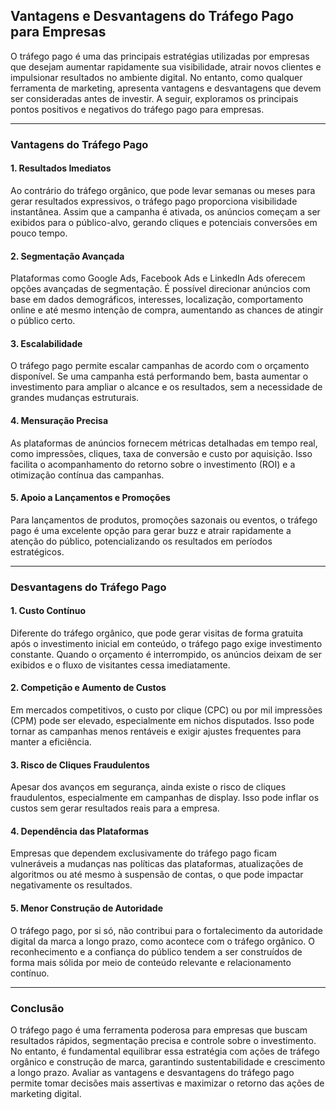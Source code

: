 ## Vantagens e Desvantagens do Tráfego Pago para Empresas

O tráfego pago é uma das principais estratégias utilizadas por empresas que desejam aumentar rapidamente sua visibilidade, atrair novos clientes e impulsionar resultados no ambiente digital. No entanto, como qualquer ferramenta de marketing, apresenta vantagens e desvantagens que devem ser consideradas antes de investir. A seguir, exploramos os principais pontos positivos e negativos do tráfego pago para empresas.

---

### Vantagens do Tráfego Pago

#### 1. **Resultados Imediatos**
Ao contrário do tráfego orgânico, que pode levar semanas ou meses para gerar resultados expressivos, o tráfego pago proporciona visibilidade instantânea. Assim que a campanha é ativada, os anúncios começam a ser exibidos para o público-alvo, gerando cliques e potenciais conversões em pouco tempo.

#### 2. **Segmentação Avançada**
Plataformas como Google Ads, Facebook Ads e LinkedIn Ads oferecem opções avançadas de segmentação. É possível direcionar anúncios com base em dados demográficos, interesses, localização, comportamento online e até mesmo intenção de compra, aumentando as chances de atingir o público certo.

#### 3. **Escalabilidade**
O tráfego pago permite escalar campanhas de acordo com o orçamento disponível. Se uma campanha está performando bem, basta aumentar o investimento para ampliar o alcance e os resultados, sem a necessidade de grandes mudanças estruturais.

#### 4. **Mensuração Precisa**
As plataformas de anúncios fornecem métricas detalhadas em tempo real, como impressões, cliques, taxa de conversão e custo por aquisição. Isso facilita o acompanhamento do retorno sobre o investimento (ROI) e a otimização contínua das campanhas.

#### 5. **Apoio a Lançamentos e Promoções**
Para lançamentos de produtos, promoções sazonais ou eventos, o tráfego pago é uma excelente opção para gerar buzz e atrair rapidamente a atenção do público, potencializando os resultados em períodos estratégicos.

---

### Desvantagens do Tráfego Pago

#### 1. **Custo Contínuo**
Diferente do tráfego orgânico, que pode gerar visitas de forma gratuita após o investimento inicial em conteúdo, o tráfego pago exige investimento constante. Quando o orçamento é interrompido, os anúncios deixam de ser exibidos e o fluxo de visitantes cessa imediatamente.

#### 2. **Competição e Aumento de Custos**
Em mercados competitivos, o custo por clique (CPC) ou por mil impressões (CPM) pode ser elevado, especialmente em nichos disputados. Isso pode tornar as campanhas menos rentáveis e exigir ajustes frequentes para manter a eficiência.

#### 3. **Risco de Cliques Fraudulentos**
Apesar dos avanços em segurança, ainda existe o risco de cliques fraudulentos, especialmente em campanhas de display. Isso pode inflar os custos sem gerar resultados reais para a empresa.

#### 4. **Dependência das Plataformas**
Empresas que dependem exclusivamente do tráfego pago ficam vulneráveis a mudanças nas políticas das plataformas, atualizações de algoritmos ou até mesmo à suspensão de contas, o que pode impactar negativamente os resultados.

#### 5. **Menor Construção de Autoridade**
O tráfego pago, por si só, não contribui para o fortalecimento da autoridade digital da marca a longo prazo, como acontece com o tráfego orgânico. O reconhecimento e a confiança do público tendem a ser construídos de forma mais sólida por meio de conteúdo relevante e relacionamento contínuo.

---

### Conclusão

O tráfego pago é uma ferramenta poderosa para empresas que buscam resultados rápidos, segmentação precisa e controle sobre o investimento. No entanto, é fundamental equilibrar essa estratégia com ações de tráfego orgânico e construção de marca, garantindo sustentabilidade e crescimento a longo prazo. Avaliar as vantagens e desvantagens do tráfego pago permite tomar decisões mais assertivas e maximizar o retorno das ações de marketing digital.